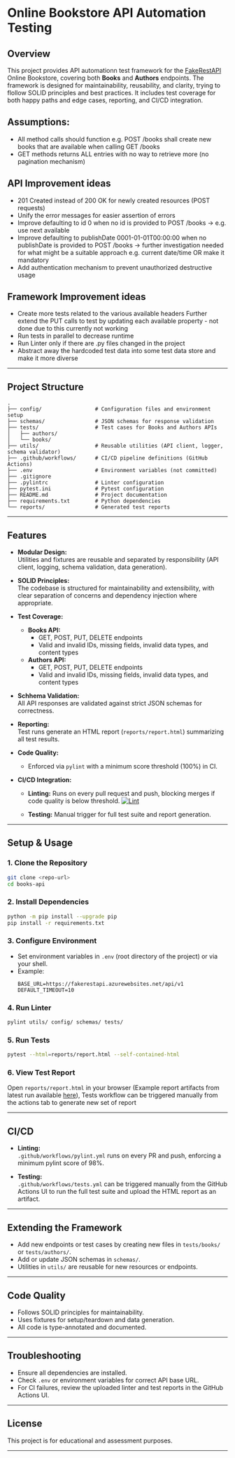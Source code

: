 # Online Bookstore API Automation Testing

## Overview

This project provides API automationn test framework for the [FakeRestAPI](https://fakerestapi.azurewebsites.net/index.html) Online Bookstore, covering both **Books** and **Authors** endpoints. The framework is designed for maintainability, reusability, and clarity, trying to flollow SOLID principles and best practices. It includes test coverage for both happy paths and edge cases, reporting, and CI/CD integration.

## Assumptions:
- All method calls should function e.g. POST /books shall create new books that are available when calling GET /books
- GET methods returns ALL entries with no way to retrieve more (no pagination mechanism)

## API Improvement ideas
- 201 Created instead of 200 OK for newly created resources (POST requests)
- Unify the error messages for easier assertion of errors
- Improve defaulting to id 0 when no id is provided to POST /books -> e.g. use next available
- Improve defaulting to publishDate 0001-01-01T00:00:00 when no publishDate is provided to POST /books -> further investigation needed for what might be a suitable approach e.g. current date/time OR make it mandatory
- Add authentication mechanism to prevent unauthorized destructive usage

## Framework Improvement ideas
- Create more tests related to the various available headers
Further extend the PUT calls to test by updating each available property - not done due to this currently not working
- Run tests in parallel to decrease runtime
- Run Linter only if there are .py files changed in the project
- Abstract away the hardcoded test data into some test data store and make it more diverse
---

## Project Structure

```
.
├── config/                 # Configuration files and environment setup
├── schemas/                # JSON schemas for response validation
├── tests/                  # Test cases for Books and Authors APIs
│   ├── authors/
│   └── books/
├── utils/                  # Reusable utilities (API client, logger, schema validator)
├── .github/workflows/      # CI/CD pipeline definitions (GitHub Actions)
├── .env                    # Environment variables (not committed)
├── .gitignore
├── .pylintrc               # Linter configuration
├── pytest.ini              # Pytest configuration
├── README.md               # Project documentation
├── requirements.txt        # Python dependencies
└── reports/                # Generated test reports
```

---

## Features

- **Modular Design:**  
  Utilities and fixtures are reusable and separated by responsibility (API client, logging, schema validation, data generation).

- **SOLID Principles:**  
  The codebase is structured for maintainability and extensibility, with clear separation of concerns and dependency injection where appropriate.

- **Test Coverage:**  
  - **Books API:**  
    - GET, POST, PUT, DELETE endpoints
    - Valid and invalid IDs, missing fields, invalid data types, and content types
  - **Authors API:**  
    - GET, POST, PUT, DELETE endpoints
    - Valid and invalid IDs, missing fields, invalid data types, and content types

- **Schhema Validation:**  
  All API responses are validated against strict JSON schemas for correctness.

- **Reporting:**  
  Test runs generate an HTML report (`reports/report.html`) summarizing all test results.

- **Code Quality:**  
  - Enforced via `pylint` with a minimum score threshold (100%) in CI.

- **CI/CD Integration:**  
  - **Linting:** Runs on every pull request and push, blocking merges if code quality is below threshold. [![Lint](https://github.com/Katsarski/books-api/actions/workflows/pylint.yml/badge.svg)](https://github.com/Katsarski/books-api/actions/workflows/pylint.yml)

  - **Testing:** Manual trigger for full test suite and report generation.

---

## Setup & Usage

### 1. Clone the Repository

```sh
git clone <repo-url>
cd books-api
```

### 2. Install Dependencies

```sh
python -m pip install --upgrade pip
pip install -r requirements.txt
```

### 3. Configure Environment

- Set environment variables in `.env` (root directory of the project) or via your shell.
- Example:
  ```
  BASE_URL=https://fakerestapi.azurewebsites.net/api/v1
  DEFAULT_TIMEOUT=10
  ```

### 4. Run Linter

```sh
pylint utils/ config/ schemas/ tests/
```

### 5. Run Tests

```sh
pytest --html=reports/report.html --self-contained-html
```

### 6. View Test Report

Open `reports/report.html` in your browser (Example report artifacts from latest run available [here](https://github.com/Katsarski/books-api/actions/runs/15594592829/artifacts/3308975899)), Tests workflow can be triggered manually from the actions tab to generate new set of report

---

## CI/CD

- **Linting:**  
  `.github/workflows/pylint.yml` runs on every PR and push, enforcing a minimum pylint score of 98%.

- **Testing:**  
  `.github/workflows/tests.yml` can be triggered manually from the GitHub Actions UI to run the full test suite and upload the HTML report as an artifact.

---

## Extending the Framework

- Add new endpoints or test cases by creating new files in `tests/books/` or `tests/authors/`.
- Add or update JSON schemas in `schemas/`.
- Utilities in `utils/` are reusable for new resources or endpoints.

---

## Code Quality

- Follows SOLID principles for maintainability.
- Uses fixtures for setup/teardown and data generation.
- All code is type-annotated and documented.

---

## Troubleshooting

- Ensure all dependencies are installed.
- Check `.env` or environment variables for correct API base URL.
- For CI failures, review the uploaded linter and test reports in the GitHub Actions UI.

---

## License

This project is for educational and assessment purposes.

---